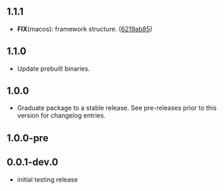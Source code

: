 ## 1.1.1

 - **FIX**(macos): framework structure. ([6219ab85](https://github.com/cypherstack/cs_wownero/commit/6219ab8579b121f42c30aaf3604778f71bf74328))

## 1.1.0

- Update prebuilt binaries.

## 1.0.0

 - Graduate package to a stable release. See pre-releases prior to this version for changelog entries.

## 1.0.0-pre

## 0.0.1-dev.0

* initial testing release